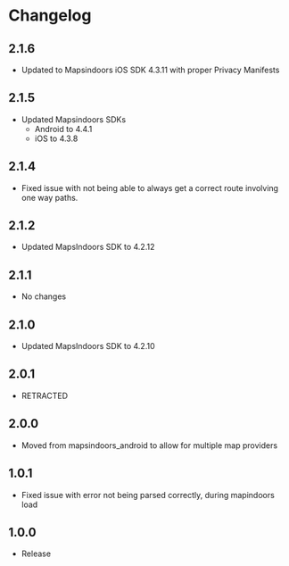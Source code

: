 # Changelog

## 2.1.6

* Updated to Mapsindoors iOS SDK 4.3.11 with proper Privacy Manifests

## 2.1.5

* Updated Mapsindoors SDKs
  * Android to 4.4.1
  * iOS to 4.3.8

## 2.1.4

* Fixed issue with not being able to always get a correct route involving one way paths.

## 2.1.2

* Updated MapsIndoors SDK to 4.2.12

## 2.1.1

* No changes

## 2.1.0

* Updated MapsIndoors SDK to 4.2.10

## 2.0.1

* RETRACTED

## 2.0.0

* Moved from mapsindoors_android to allow for multiple map providers

## 1.0.1

* Fixed issue with error not being parsed correctly, during mapindoors load

## 1.0.0

* Release
